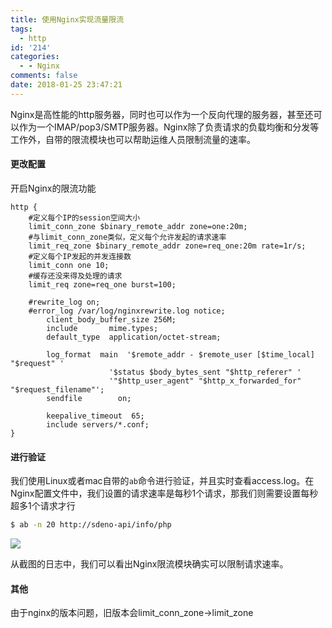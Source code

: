 ```yaml
---
title: 使用Nginx实现流量限流
tags:
  - http
id: '214'
categories:
  - - Nginx
comments: false
date: 2018-01-25 23:47:21
---
```


Nginx是高性能的http服务器，同时也可以作为一个反向代理的服务器，甚至还可以作为一个IMAP/pop3/SMTP服务器。Nginx除了负责请求的负载均衡和分发等工作外，自带的限流模块也可以帮助运维人员限制流量的速率。

<!--more-->

#### 更改配置

开启Nginx的限流功能

```nginx
http {
    #定义每个IP的session空间大小
    limit_conn_zone $binary_remote_addr zone=one:20m;
    #与limit_conn_zone类似，定义每个允许发起的请求速率
    limit_req_zone $binary_remote_addr zone=req_one:20m rate=1r/s;
    #定义每个IP发起的并发连接数
    limit_conn one 10;
    #缓存还没来得及处理的请求
    limit_req zone=req_one burst=100;

    #rewrite_log on;
    #error_log /var/log/nginxrewrite.log notice;
        client_body_buffer_size 256M;
        include       mime.types;
        default_type  application/octet-stream;

        log_format  main  '$remote_addr - $remote_user [$time_local] "$request" '
                      '$status $body_bytes_sent "$http_referer" '
                      '"$http_user_agent" "$http_x_forwarded_for" "$request_filename"';
        sendfile        on;

        keepalive_timeout  65;
        include servers/*.conf;
}
```

#### 进行验证

我们使用Linux或者mac自带的`ab`命令进行验证，并且实时查看access.log。在Nginx配置文件中，我们设置的请求速率是每秒1个请求，那我们则需要设置每秒超多1个请求才行

```bash
$ ab -n 20 http://sdeno-api/info/php
```

![](/uploads/2018/01/nginx_limit_request00.png)

从截图的日志中，我们可以看出Nginx限流模块确实可以限制请求速率。

#### 其他

由于nginx的版本问题，旧版本会limit\_conn\_zone->limit\_zone